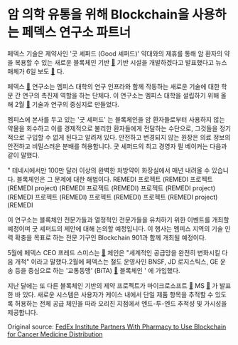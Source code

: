 # 암 의학 유통을 위해 Blockchain을 사용하는 페덱스 연구소 파트너

페덱스 기술은 제약사인 '굿 셰퍼드 (Good 셰퍼드)' 약대와의 제휴를 통해 암 환자의 약을 복용할 수 있는 새로운 블록체인 기반  [🔗](https://cointelegraph.com/tags/blockchain) 기반 시설을 개발하겠다고 발표했다고 뉴스매체가 6일 보도  [🔗](https://www.commercialappeal.com/story/money/business/development/2018/07/06/fedex-institute-announces-partnership-pharmaceutical-company/764353002/) 다.

페덱스  [🔗](https://cointelegraph.com/tags/fedex)  연구소는 멤피스 대학의 연구 인프라와 함께 작동하는 새로운 기술에 대한 학문 간 연구의 촉진제 역할을 하는 단체다. 이 연구소는 멤피스 대학을 설립하기 위해 올해 2월  [🔗](https://www.memphisdailynews.com/news/2018/feb/12/fedex-institute-of-technology-makes-new-strides-in-innovation/)  기술과 연구의 중심지로 만들었다.

멤피스에 본사를 두고 있는 '굿 셰퍼드' 는 블록체인을 암 환자들로부터 사용하지 않는 약물을 회수하고 이를 경제적으로 불리한 환자들에게 전달하는 수단으로, 그것들을 정기적으로 구입할 수 없게 된다고 알려져 있다. 안전하고 변경되지 않는 원장은 의료 정보의 안전하고 비밀스러운 분배를 허용합니다. 굿 셰퍼드의 최고 경영자 필 베이커는 다음과 같이 말했다.

" 테네시에서만 100만 달러 이상의 완벽한 처방약이 화장실에서 매년 내려올 수 있습니다. 블록체인은 그 문제에 대한 해법이다. REMEDI 프로젝트 (REMEDI 프로젝트 (REMEDI project) (REMEDI 프로젝트 (REMEDI) 프로젝트 (REMEDI project) (REMEDI 프로젝트 (REMEDI) 프로젝트 (REMEDI) 프로젝트 (REMEDI project) (REMEDI

이 연구소는 블록체인 전문가들과 열정적인 전문가들을 유치하기 위한 이벤트를 개최할 예정이며 굿 셰퍼드의 제안에 대해 논의할 예정입니다. 이 행사는 멤피스 지역의 기술 인력 확충을 목표로 하는 전문 기구인 Blockchain 901과 함께 개최될 예정이다.

5월에 페덱스 CEO 프레드 스미스는  [🔗](https://cointelegraph.com/news/fedex-ceo-blockchain-is-the-next-frontier-for-global-supply-chains) 체인은 "세계적인 공급망을 완전히 변화시킬 다음 개척" 이라고 말했다.2월에 페덱스는 철도 운영사인 BNSF, JD 로지스틱스, GE 운송 등을 중심으로 하는 '교통동맹' (BiTA)  [🔗](https://www.freightwaves.com/news/fedex-bita-blockchain-logistics-plans?rq=fedex)  블록체인 ' 에 가입했다.

지난 달에는 또 다른 블록체인 기반의 제약 프로젝트가 마이크로소프트  [🔗](https://cointelegraph.com/news/new-blockchain-based-supply-chain-system-is-presented-by-microsoft-and-ardents)  MS  [🔗](https://cointelegraph.com/tags/microsoft) 가 발표한 바 있다. 새로운 시스템은 사용자가 케이스 내에서 단일 제품 항목을 추적할 수 있도록 허용하는 전체 공급 체인을 따라 오리진 지점에서 엔드-투-엔드 추적성 및 가시성을 제공합니다.

Original source: [FedEx Institute Partners With Pharmacy to Use Blockchain for Cancer Medicine Distribution](https://cointelegraph.com/news/fedex-institute-partners-with-pharmacy-to-use-blockchain-for-cancer-medicine-distribution)